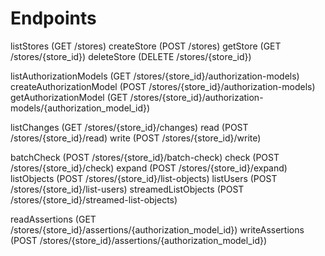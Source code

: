 # Endpoints

listStores (GET /stores)
createStore (POST /stores)
getStore (GET /stores/{store_id})
deleteStore (DELETE /stores/{store_id})

listAuthorizationModels (GET /stores/{store_id}/authorization-models)
createAuthorizationModel (POST /stores/{store_id}/authorization-models)
getAuthorizationModel (GET /stores/{store_id}/authorization-models/{authorization_model_id})

listChanges (GET /stores/{store_id}/changes)
read (POST /stores/{store_id}/read)
write (POST /stores/{store_id}/write)

batchCheck (POST /stores/{store_id}/batch-check)
check (POST /stores/{store_id}/check)
expand (POST /stores/{store_id}/expand)
listObjects (POST /stores/{store_id}/list-objects)
listUsers (POST /stores/{store_id}/list-users)
streamedListObjects (POST /stores/{store_id}/streamed-list-objects)

readAssertions (GET /stores/{store_id}/assertions/{authorization_model_id})
writeAssertions (POST /stores/{store_id}/assertions/{authorization_model_id})
